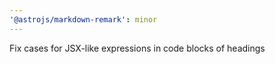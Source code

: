 ```yaml
---
'@astrojs/markdown-remark': minor
---
```


Fix cases for JSX-like expressions in code blocks of headings
